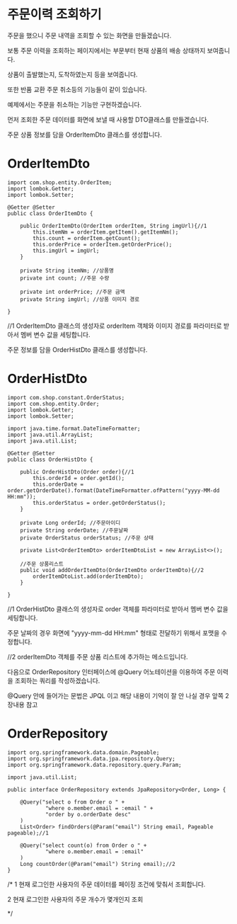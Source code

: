 주문이력 조회하기
=== 

주문을 했으니 주문 내역을 조회할 수 있는 화면을 만들겠습니다.

보통 주문 이력을 조회하는 페이지에서는 부문부터 현재 상품의 배송 상태까지 보여줍니다.

상품이 출발했는지, 도착하였는지 등을 보여줍니다.

또한 반품 교환 주문 취소등의 기능들이 같이 있습니다.

예제에서는 주문을 취소하는 기능만 구현하겠습니다.

먼저 조회한 주문 데이터를 화면에 보낼 때 사용할 DTO클래스를 만들겠습니다.

주문 상품 정보를 담을 OrderItemDto 클래스를 생성합니다.

OrderItemDto
===

    import com.shop.entity.OrderItem;
    import lombok.Getter;
    import lombok.Setter;

    @Getter @Setter
    public class OrderItemDto {

        public OrderItemDto(OrderItem orderItem, String imgUrl){//1
            this.itemNm = orderItem.getItem().getItemNm();
            this.count = orderItem.getCount();
            this.orderPrice = orderItem.getOrderPrice();
            this.imgUrl = imgUrl;
        }

        private String itemNm; //상품명
        private int count; //주문 수량

        private int orderPrice; //주문 금액
        private String imgUrl; //상품 이미지 경로

    }
    
    
//1 OrderItemDto 클래스의 생성자로 orderItem 객체와 이미지 경로를 파라미터로 받아서 멤버 변수 값을 세팅합니다.

주문 정보를 담을 OrderHistDto 클래스를 생성합니다.

OrderHistDto
===

    import com.shop.constant.OrderStatus;
    import com.shop.entity.Order;
    import lombok.Getter;
    import lombok.Setter;

    import java.time.format.DateTimeFormatter;
    import java.util.ArrayList;
    import java.util.List;

    @Getter @Setter
    public class OrderHistDto {

        public OrderHistDto(Order order){//1
            this.orderId = order.getId();
            this.orderDate = order.getOrderDate().format(DateTimeFormatter.ofPattern("yyyy-MM-dd HH:mm"));
            this.orderStatus = order.getOrderStatus();
        }

        private Long orderId; //주문아이디
        private String orderDate; //주문날짜
        private OrderStatus orderStatus; //주문 상태

        private List<OrderItemDto> orderItemDtoList = new ArrayList<>();

        //주문 상품리스트
        public void addOrderItemDto(OrderItemDto orderItemDto){//2
            orderItemDtoList.add(orderItemDto);
        }

    }

//1 OrderHistDto 클래스의 생성자로 order 객체를 파라미터로 받아서 멤버 변수 값을 세팅합니다.

주문 날짜의 경우 화면에 "yyyy-mm-dd HH:mm" 형태로 전달하기 위해서 포맷을 수정합니다.

//2 orderItemDto 객체를 주문 상품 리스트에 추가하는 메소드입니다.

다음으로 OrderRepository 인터페이스에 @Query 어노테이션을 이용하여 주문 이력을 조회하는 쿼리를 작성하겠습니다.

@Query 안에 들어가는 문법은 JPQL 이고 해당 내용이 기억이 잘 안 나실 경우 앞쪽 2장내용 참고

OrderRepository
===

    import org.springframework.data.domain.Pageable;
    import org.springframework.data.jpa.repository.Query;
    import org.springframework.data.repository.query.Param;

    import java.util.List;

    public interface OrderRepository extends JpaRepository<Order, Long> {

        @Query("select o from Order o " +
                "where o.member.email = :email " +
                "order by o.orderDate desc"
        )
        List<Order> findOrders(@Param("email") String email, Pageable pageable);//1

        @Query("select count(o) from Order o " +
                "where o.member.email = :email"
        )
        Long countOrder(@Param("email") String email);//2
    }
    
/*
1 현재 로그인한 사용자의 주문 데이터를 페이징 조건에 맞춰서 조회합니다.

2 현재 로그인한 사용자의 주문 개수가 몇개인지 조회

*/

    
